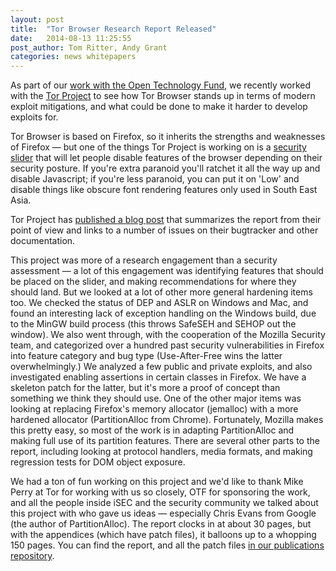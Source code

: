 ```yaml
---
layout: post
title:  "Tor Browser Research Report Released"
date:   2014-08-13 11:25:55
post_author: Tom Ritter, Andy Grant
categories: news whitepapers
---
```


As part of our [work with the Open Technology
Fund](https://isecpartners.github.io/2013/10/14/open-tech-fund-report-release.html),
we recently worked with the [Tor Project](https://www.torproject.org/) to see
how Tor Browser stands up in terms of modern exploit mitigations, and what
could be done to make it harder to develop exploits for.

Tor Browser is based on Firefox, so it inherits the strengths and weaknesses
of Firefox — but one of the things Tor Project is working on is a [security
slider](https://trac.torproject.org/projects/tor/ticket/9387) that will let
people disable features of the browser depending on their security posture.
If you're extra paranoid you'll ratchet it all the way up and disable
Javascript; if you're less paranoid, you can put it on 'Low' and disable
things like obscure font rendering features only used in South East Asia.

Tor Project has [published a blog
post](https://blog.torproject.org/blog/isec-partners-conducts-tor-browser-hardening-study)
that summarizes the report from their point of view and links to a number of
issues on their bugtracker and other documentation.

This project was more of a research engagement than a security assessment — a
lot of this engagement was identifying features that should be placed on the
slider, and making recommendations for where they should land.  But we looked
at a lot of other more general hardening items too.  We checked the status of
DEP and ASLR on Windows and Mac, and found an interesting lack of exception
handling on the Windows build, due to the MinGW build process (this throws
SafeSEH and SEHOP out the window). We also went through, with the cooperation
of the Mozilla Security team, and categorized over a hundred past security
vulnerabilities in Firefox into feature category and bug type (Use-After-Free
wins the latter overwhelmingly.) We analyzed a few public and private
exploits, and also investigated enabling assertions in certain classes in
Firefox. We have a skeleton patch for the latter, but it's more a proof of
concept than something we think they should use. One of the other major items
was looking at replacing Firefox's memory allocator (jemalloc) with a more
hardened allocator (PartitionAlloc from Chrome). Fortunately, Mozilla makes
this pretty easy, so most of the work is in adapting PartitionAlloc and making
full use of its partition features.  There are several other parts to the
report, including looking at protocol handlers, media formats, and making
regression tests for DOM object exposure.

We had a ton of fun working on this project and we'd like to thank Mike Perry
at Tor for working with us so closely, OTF for sponsoring the work, and all
the people inside iSEC and the security community we talked about this project
with who gave us ideas — especially Chris Evans from Google (the author of
PartitionAlloc). The report clocks in at about 30 pages, but with the
appendices (which have patch files), it balloons up to a whopping 150 pages.
You can find the report, and all the patch files [in our publications
repository](https://github.com/iSECPartners/publications/tree/master/reports/Tor%20Browser%20Bundle).

